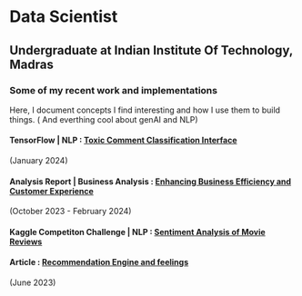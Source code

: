 # Data Scientist 
## Undergraduate at Indian Institute Of Technology, Madras



### Some of my recent work and implementations 
Here, I document concepts I find interesting and how I use them to build things. 
( And everthing cool about genAI and NLP) 

#### TensorFlow | NLP : [Toxic Comment Classification Interface](https://aniketdash7.github.io/toxic_comment_classifier/)
(January 2024)
 
#### Analysis Report | Business Analysis : [Enhancing Business Efficiency and Customer Experience](https://aniketdash7.github.io/business_data_management/)
(October 2023 - February 2024)

#### Kaggle Competiton Challenge | NLP : [Sentiment Analysis of Movie Reviews]()

#### Article : [Recommendation Engine and feelings](https://medium.com/@aniket.addash/recommendation-engine-and-feelings-38d9842e8ce1)
(June 2023) 

